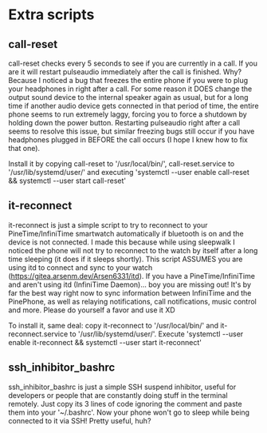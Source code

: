 # Extra scripts


## call-reset

call-reset checks every 5 seconds to see if you are currently in a call. If you are it will restart pulseaudio immediately after the call is finished. Why? Because I noticed a bug that freezes the entire phone if you were to plug your headphones in right after a call. For some reason it DOES change the output sound device to the internal speaker again as usual, but for a long time if another audio device gets connected in that period of time, the entire phone seems to run extremely laggy, forcing you to force a shutdown by holding down the power button. Restarting pulseaudio right after a call seems to resolve this issue, but similar freezing bugs still occur if you have headphones plugged in BEFORE the call occurs (I hope I knew how to fix that one).

Install it by copying call-reset to '/usr/local/bin/', call-reset.service to '/usr/lib/systemd/user/' and executing 'systemctl --user enable call-reset && systemctl --user start call-reset'


## it-reconnect

it-reconnect is just a simple script to try to reconnect to your PineTime/InfiniTime smartwatch automatically if bluetooth is on and the device is not connected. I made this because while using sleepwalk I noticed the phone will not try to reconnect to the watch by itself after a long time sleeping (it does if it sleeps shortly). This script ASSUMES you are using itd to connect and sync to your watch (https://gitea.arsenm.dev/Arsen6331/itd). If you have a PineTime/InfiniTime and aren't using itd (InfiniTime Daemon)... boy you are missing out! It's by far the best way right now to sync information between InfiniTime and the PinePhone, as well as relaying notifications, call notifications, music control and more. Please do yourself a favor and use it XD

To install it, same deal: copy it-reconnect to '/usr/local/bin/' and it-reconnect.service to '/usr/lib/systemd/user/'. Execute 'systemctl --user enable it-reconnect && systemctl --user start it-reconnect'


## ssh_inhibitor_bashrc

ssh_inhibitor_bashrc is just a simple SSH suspend inhibitor, useful for developers or people that are constantly doing stuff in the terminal remotely. Just copy its 3 lines of code ignoring the comment and paste them into your '~/.bashrc'. Now your phone won't go to sleep while being connected to it via SSH! Pretty useful, huh?
